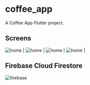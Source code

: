 # coffee_app

A Coffee App Flutter project.

## Screens
![home](lib/images/screens/Home.png) | 
![home](lib/images/screens/CoffeeTile.png) | 
![home](lib/images/screens/AddedItems.png) |
![home](lib/images/screens/SettingsPage.png) |

## Firebase Cloud Firestore
![firebase](lib/images/screens/firebase.png)

